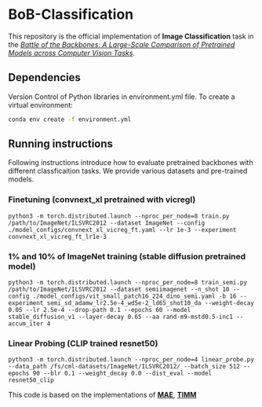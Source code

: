 # BoB-Classification

This repository is the official implementation of <strong>Image Classification</strong> task in the [*Battle of the Backbones: A Large-Scale Comparison of Pretrained Models across Computer Vision Tasks*](https://github.com/hsouri/Battle-of-the-Backbones).

## Dependencies

Version Control of Python libraries in environment.yml file. To create a virtual environment:
```bash
conda env create -f environment.yml
```
## Running instructions
Following instructions introduce how to evaluate pretrained backbones with different classficaition tasks. We provide various datasets and pre-trained models. 

### Finetuning (convnext_xl pretrained with vicregl)
```
python3 -m torch.distributed.launch --nproc_per_node=8 train.py /path/to/ImageNet/ILSVRC2012 --dataset ImageNet --config ./model_configs/convnext_xl_vicreg_ft.yaml --lr 1e-3 --experiment convnext_xl_vicreg_ft_lr1e-3
```

### 1\% and 10\% of ImageNet training (stable diffusion pretrained model)
```
python3 -m torch.distributed.launch --nproc_per_node=8 train_semi.py /path/to/ImageNet/ILSVRC2012 --dataset semiimagenet --n_shot 10 --config ./model_configs/vit_small_patch16_224_dino_semi.yaml -b 16 --experiment semi_sd_adamw_lr2.5e-4_wd5e-2_ld65_shot10_da --weight-decay 0.05 --lr 2.5e-4 --drop-path 0.1 --epochs 60 --model stable_diffusion_v1 --layer-decay 0.65 --aa rand-m9-mstd0.5-inc1 --accum_iter 4
```

### Linear Probing (CLIP trained resnet50)
```
python3 -m torch.distributed.launch --nproc_per_node=4 linear_probe.py --data_path /fs/cml-datasets/ImageNet/ILSVRC2012/ --batch_size 512 --epochs 90 --blr 0.1 --weight_decay 0.0 --dist_eval --model resnet50_clip
```
This code is based on the implementations of [**MAE**](https://github.com/facebookresearch/mae), [**TIMM**](https://github.com/huggingface/pytorch-image-models)
